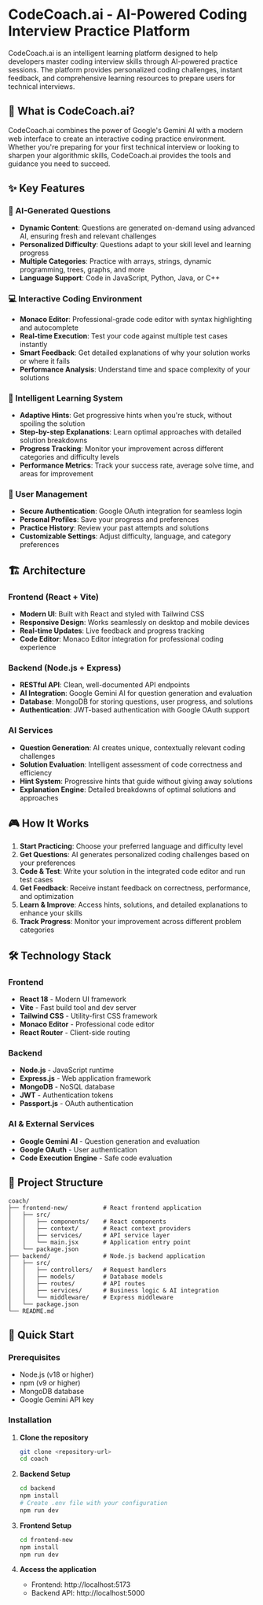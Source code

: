 # CodeCoach.ai - AI-Powered Coding Interview Practice Platform

CodeCoach.ai is an intelligent learning platform designed to help developers master coding interview skills through AI-powered practice sessions. The platform provides personalized coding challenges, instant feedback, and comprehensive learning resources to prepare users for technical interviews.

## 🚀 What is CodeCoach.ai?

CodeCoach.ai combines the power of Google's Gemini AI with a modern web interface to create an interactive coding practice environment. Whether you're preparing for your first technical interview or looking to sharpen your algorithmic skills, CodeCoach.ai provides the tools and guidance you need to succeed.

## ✨ Key Features

### 🤖 AI-Generated Questions
- **Dynamic Content**: Questions are generated on-demand using advanced AI, ensuring fresh and relevant challenges
- **Personalized Difficulty**: Questions adapt to your skill level and learning progress
- **Multiple Categories**: Practice with arrays, strings, dynamic programming, trees, graphs, and more
- **Language Support**: Code in JavaScript, Python, Java, or C++

### 💻 Interactive Coding Environment
- **Monaco Editor**: Professional-grade code editor with syntax highlighting and autocomplete
- **Real-time Execution**: Test your code against multiple test cases instantly
- **Smart Feedback**: Get detailed explanations of why your solution works or where it fails
- **Performance Analysis**: Understand time and space complexity of your solutions

### 🎯 Intelligent Learning System
- **Adaptive Hints**: Get progressive hints when you're stuck, without spoiling the solution
- **Step-by-step Explanations**: Learn optimal approaches with detailed solution breakdowns
- **Progress Tracking**: Monitor your improvement across different categories and difficulty levels
- **Performance Metrics**: Track your success rate, average solve time, and areas for improvement

### 🔐 User Management
- **Secure Authentication**: Google OAuth integration for seamless login
- **Personal Profiles**: Save your progress and preferences
- **Practice History**: Review your past attempts and solutions
- **Customizable Settings**: Adjust difficulty, language, and category preferences

## 🏗️ Architecture

### Frontend (React + Vite)
- **Modern UI**: Built with React and styled with Tailwind CSS
- **Responsive Design**: Works seamlessly on desktop and mobile devices
- **Real-time Updates**: Live feedback and progress tracking
- **Code Editor**: Monaco Editor integration for professional coding experience

### Backend (Node.js + Express)
- **RESTful API**: Clean, well-documented API endpoints
- **AI Integration**: Google Gemini AI for question generation and evaluation
- **Database**: MongoDB for storing questions, user progress, and solutions
- **Authentication**: JWT-based authentication with Google OAuth support

### AI Services
- **Question Generation**: AI creates unique, contextually relevant coding challenges
- **Solution Evaluation**: Intelligent assessment of code correctness and efficiency
- **Hint System**: Progressive hints that guide without giving away solutions
- **Explanation Engine**: Detailed breakdowns of optimal solutions and approaches

## 🎮 How It Works

1. **Start Practicing**: Choose your preferred language and difficulty level
2. **Get Questions**: AI generates personalized coding challenges based on your preferences
3. **Code & Test**: Write your solution in the integrated code editor and run test cases
4. **Get Feedback**: Receive instant feedback on correctness, performance, and optimization
5. **Learn & Improve**: Access hints, solutions, and detailed explanations to enhance your skills
6. **Track Progress**: Monitor your improvement across different problem categories

## 🛠️ Technology Stack

### Frontend
- **React 18** - Modern UI framework
- **Vite** - Fast build tool and dev server
- **Tailwind CSS** - Utility-first CSS framework
- **Monaco Editor** - Professional code editor
- **React Router** - Client-side routing

### Backend
- **Node.js** - JavaScript runtime
- **Express.js** - Web application framework
- **MongoDB** - NoSQL database
- **JWT** - Authentication tokens
- **Passport.js** - OAuth authentication

### AI & External Services
- **Google Gemini AI** - Question generation and evaluation
- **Google OAuth** - User authentication
- **Code Execution Engine** - Safe code evaluation

## 📁 Project Structure

```
coach/
├── frontend-new/          # React frontend application
│   ├── src/
│   │   ├── components/    # React components
│   │   ├── context/       # React context providers
│   │   ├── services/      # API service layer
│   │   └── main.jsx       # Application entry point
│   └── package.json
├── backend/               # Node.js backend application
│   ├── src/
│   │   ├── controllers/   # Request handlers
│   │   ├── models/        # Database models
│   │   ├── routes/        # API routes
│   │   ├── services/      # Business logic & AI integration
│   │   └── middleware/    # Express middleware
│   └── package.json
└── README.md
```

## 🚀 Quick Start

### Prerequisites
- Node.js (v18 or higher)
- npm (v9 or higher)
- MongoDB database
- Google Gemini API key

### Installation

1. **Clone the repository**
   ```bash
   git clone <repository-url>
   cd coach
   ```

2. **Backend Setup**
   ```bash
   cd backend
   npm install
   # Create .env file with your configuration
   npm run dev
   ```

3. **Frontend Setup**
   ```bash
   cd frontend-new
   npm install
   npm run dev
   ```

4. **Access the application**
   - Frontend: http://localhost:5173
   - Backend API: http://localhost:5000


